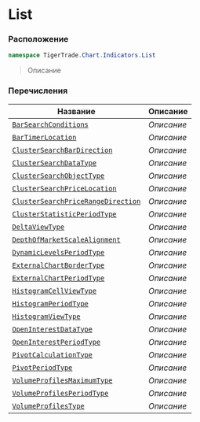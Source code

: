 
# List
### Расположение
```csharp    
namespace TigerTrade.Chart.Indicators.List
```
> Описание


### Перечисления
| Название | Описание |
| --- | --- |
| [`BarSearchConditions`](./List/BarSearchConditions.cs.md) | *Описание* |
| [`BarTimerLocation`](./List/BarTimerLocation.cs.md) | *Описание* |
| [`ClusterSearchBarDirection`](./List/ClusterSearchBarDirection.cs.md) | *Описание* |
| [`ClusterSearchDataType`](./List/ClusterSearchDataType.cs.md) | *Описание* |
| [`ClusterSearchObjectType`](./List/ClusterSearchObjectType.cs.md) | *Описание* |
| [`ClusterSearchPriceLocation`](./List/ClusterSearchPriceLocation.cs.md) | *Описание* |
| [`ClusterSearchPriceRangeDirection`](./List/ClusterSearchPriceRangeDirection.cs.md) | *Описание* |
| [`ClusterStatisticPeriodType`](./List/ClusterStatisticPeriodType.cs.md) | *Описание* |
| [`DeltaViewType`](./List/DeltaViewType.cs.md) | *Описание* |
| [`DepthOfMarketScaleAlignment`](./List/DepthOfMarketScaleAlignment.cs.md) | *Описание* |
| [`DynamicLevelsPeriodType`](./List/DynamicLevelsPeriodType.cs.md) | *Описание* |
| [`ExternalChartBorderType`](./List/ExternalChartBorderType.cs.md) | *Описание* |
| [`ExternalChartPeriodType`](./List/ExternalChartPeriodType.cs.md) | *Описание* |
| [`HistogramCellViewType`](./List/HistogramCellViewType.cs.md) | *Описание* |
| [`HistogramPeriodType`](./List/HistogramPeriodType.cs.md) | *Описание* |
| [`HistogramViewType`](./List/HistogramViewType.cs.md) | *Описание* |
| [`OpenInterestDataType`](./List/OpenInterestDataType.cs.md) | *Описание* |
| [`OpenInterestPeriodType`](./List/OpenInterestPeriodType.cs.md) | *Описание* |
| [`PivotCalculationType`](./List/PivotCalculationType.cs.md) | *Описание* |
| [`PivotPeriodType`](./List/PivotPeriodType.cs.md) | *Описание* |
| [`VolumeProfilesMaximumType`](./List/VolumeProfilesMaximumType.cs.md) | *Описание* |
| [`VolumeProfilesPeriodType`](./List/VolumeProfilesPeriodType.cs.md) | *Описание* |
| [`VolumeProfilesType`](./List/VolumeProfilesType.cs.md) | *Описание* |
